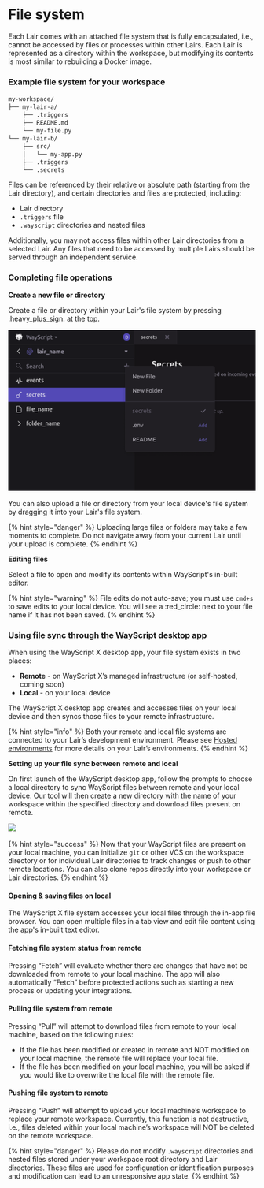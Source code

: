 # File system

Each Lair comes with an attached file system that is fully encapsulated, i.e., cannot be accessed by files or processes within other Lairs. Each Lair is represented as a directory within the workspace, but modifying its contents is most similar to rebuilding a Docker image.&#x20;

### Example file system for your workspace

```
my-workspace/
├── my-lair-a/
    ├── .triggers
    ├── README.md
    └── my-file.py
└── my-lair-b/
    ├── src/
    |   └── my-app.py
    ├── .triggers
    └── .secrets
```

Files can be referenced by their relative or absolute path (starting from the Lair directory), and certain directories and files are protected, including:

* Lair directory
* `.triggers` file
* `.wayscript` directories and nested files

Additionally, you may not access files within other Lair directories from a selected Lair. Any files that need to be accessed by multiple Lairs should be served through an independent service.

### Completing file operations

**Create a new file or directory**

Create a file or directory within your Lair's file system by pressing :heavy\_plus\_sign: at the top.&#x20;

![](../.gitbook/assets/image.png)

You can also upload a file or directory from your local device's file system by dragging it into your Lair's file system.&#x20;

{% hint style="danger" %}
Uploading large files or folders may take a few moments to complete. Do not navigate away from your current Lair until your upload is complete.&#x20;
{% endhint %}

**Editing files**

Select a file to open and modify its contents within WayScript's in-built editor.&#x20;

{% hint style="warning" %}
File edits do not auto-save; you must use `cmd+s` to save edits to your local device. You will see a :red\_circle: next to your file name if it has not been saved.
{% endhint %}

### Using file sync through the WayScript desktop app

When using the WayScript X desktop app, your file system exists in two places:

* **Remote** - on WayScript X’s managed infrastructure (or self-hosted, coming soon)
* **Local** - on your local device

The WayScript X desktop app creates and accesses files on your local device and then syncs those files to your remote infrastructure.

{% hint style="info" %}
Both your remote and local file systems are connected to your Lair’s development environment. Please see [Hosted environments](../managing-tools/environments.md) for more details on your Lair’s environments.
{% endhint %}

**Setting up your file sync between remote and local**

On first launch of the WayScript desktop app, follow the prompts to choose a local directory to sync WayScript files between remote and your local device. Our tool will then create a new directory with the name of your workspace within the specified directory and download files present on remote.

![](https://codahosted.io/docs/2kDMDaZ6QP/blobs/bl-ctT1lSpsA8/897d5cb37c8557ad9b149526e93a87b16af4e7f0f0be3aa51e4bd08c6d58007c44949fb53d3f804d60ab6953bb3c4909efbdda87870c6cf9e4af93f351cc2f42f482aa8e814a011346a8e71807b8ad97ce8824146ad13a8b7a1b3d966da21b512ef7ef54)

{% hint style="success" %}
Now that your WayScript files are present on your local machine, you can initialize `git` or other VCS on the workspace directory or for individual Lair directories to track changes or push to other remote locations. You can also clone repos directly into your workspace or Lair directories.
{% endhint %}

#### **Opening & saving files on local**

The WayScript X file system accesses your local files through the in-app file browser. You can open multiple files in a tab view and edit file content using the app's in-built text editor.&#x20;

#### **Fetching file system status from remote**

Pressing “Fetch” will evaluate whether there are changes that have not be downloaded from remote to your local machine. The app will also automatically “Fetch” before protected actions such as starting a new process or updating your integrations.

#### **Pulling file system from remote**

Pressing “Pull” will attempt to download files from remote to your local machine, based on the following rules:

* If the file has been modified or created in remote and NOT modified on your local machine, the remote file will replace your local file.
* If the file has been modified on your local machine, you will be asked if you would like to overwrite the local file with the remote file.

#### **Pushing file system to remote**

Pressing “Push” will attempt to upload your local machine’s workspace to replace your remote workspace. Currently, this function is not destructive, i.e., files deleted within your local machine’s workspace will NOT be deleted on the remote workspace.

{% hint style="danger" %}
Please do not modify `.wayscript` directories and nested files stored under your workspace root directory and Lair directories. These files are used for configuration or identification purposes and modification can lead to an unresponsive app state.
{% endhint %}

